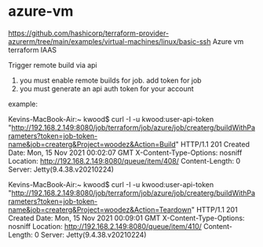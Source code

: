 # azure-vm
https://github.com/hashicorp/terraform-provider-azurerm/tree/main/examples/virtual-machines/linux/basic-ssh
Azure vm terraform IAAS

Trigger remote build via api

1) you must enable remote builds for job.  add token for job
2) you must generate an api auth token for your account


example:

Kevins-MacBook-Air:~ kwood$ curl -I -u kwood:user-api-token "http://192.168.2.149:8080/job/terraform/job/azure/job/createrg/buildWithParameters?token=job-token-name&job=createrg&Project=woodez&Action=Build"
HTTP/1.1 201 Created
Date: Mon, 15 Nov 2021 00:02:07 GMT
X-Content-Type-Options: nosniff
Location: http://192.168.2.149:8080/queue/item/408/
Content-Length: 0
Server: Jetty(9.4.38.v20210224)

Kevins-MacBook-Air:~ kwood$ curl -I -u kwood:user-api-token "http://192.168.2.149:8080/job/terraform/job/azure/job/createrg/buildWithParameters?token=job-token-name&job=createrg&Project=woodez&Action=Teardown"
HTTP/1.1 201 Created
Date: Mon, 15 Nov 2021 00:09:01 GMT
X-Content-Type-Options: nosniff
Location: http://192.168.2.149:8080/queue/item/410/
Content-Length: 0
Server: Jetty(9.4.38.v20210224)

